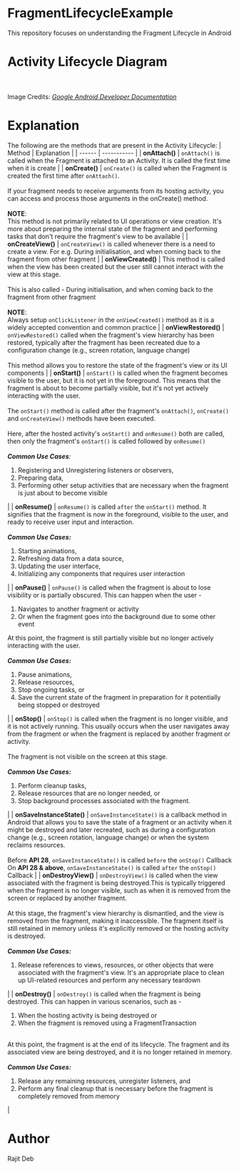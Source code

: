 # FragmentLifecycleExample
This repository focuses on understanding the Fragment Lifecycle in Android

# Activity Lifecycle Diagram
<!--![Fragment_Lifecycle.jpg](https://developer.android.com/static/images/guide/fragments/fragment-view-lifecycle.png) -->
<br><br>Image Credits: <a href="https://developer.android.com">_Google Android Developer Documentation_</a>

# Explanation
The following are the methods that are present in the Activity Lifecycle:
| Method | Explanation |
| ------ | ----------- |
| **onAttach()** | `onAttach()` is called when the Fragment is attached to an Activity. It is called the first time when it is create |
| **onCreate()** | `onCreate()` is called when the Fragment is created the first time after `onAttach()`. <br><br>If your fragment needs to receive arguments from its hosting activity, you can access and process those arguments in the onCreate() method. <br><br> **NOTE**:<br>This method is not primarily related to UI operations or view creation. It's more about preparing the internal state of the fragment and performing tasks that don't require the fragment's view to be available |
| **onCreateView()** | `onCreateView()` is called whenever there is a need to create a view. For e.g. During initialisation, and when coming back to the fragment from other fragment |
| **onViewCreated()** | This method is called when the view has been created but the user still cannot interact with the view at this stage. <br><br> This is also called - During initialisation, and when coming back to the fragment from other fragment <br><br>**NOTE**:<br>Always setup `onClickListener` in the `onViewCreated()` method as it is a widely accepted convention and common practice |
| **onViewRestored()** | `onViewRestored()` called when the fragment's view hierarchy has been restored, typically after the fragment has been recreated due to a configuration change (e.g., screen rotation, language change) <br><br>This method allows you to restore the state of the fragment's view or its UI components |
| **onStart()** | `onStart()` is called when the fragment becomes visible to the user, but it is not yet in the foreground. This means that the fragment is about to become partially visible, but it's not yet actively interacting with the user. <br><br>The `onStart()` method is called after the fragment's `onAttach()`, `onCreate()` and `onCreateView()` methods have been executed. <br><br>Here, after the hosted activity's `onStart()` and `onResume()` both are called, then only the fragment's `onStart()` is called followed by `onResume()`<br><br>_**Common Use Cases**:_<ol><li>Registering and Unregistering listeners or observers,</li><li>Preparing data,</li><li>Performing other setup activities that are necessary when the fragment is just about to become visible</li></ol> |
| **onResume()** | `onResume()` is called `after` the `onStart()` method. It signifies that the fragment is now in the foreground, visible to the user, and ready to receive user input and interaction.<br><br>_**Common Use Cases:**_<br><ol><li>Starting animations,</li><li>Refreshing data from a data source,</li><li>Updating the user interface,</li><li>Initializing any components that requires user interaction</li></ol> |
| **onPause()** | `onPause()` is called when the fragment is about to lose visibility or is partially obscured. This can happen when the user -<br><ol><li>Navigates to another fragment or activity</li><li>Or when the fragment goes into the background due to some other event</li></ol>At this point, the fragment is still partially visible but no longer actively interacting with the user.<br><br>_**Common Use Cases:**_<br><ol><li>Pause animations,</li><li>Release resources,</li><li>Stop ongoing tasks, or</li><li>Save the current state of the fragment in preparation for it potentially being stopped or destroyed</li></ol> |
| **onStop()** | `onStop()` is called when the fragment is no longer visible, and it is not actively running. This usually occurs when the user navigates away from the fragment or when the fragment is replaced by another fragment or activity. <br><br>The fragment is not visible on the screen at this stage.<br><br>_**Common Use Cases:**_<br><ol><li>Perform cleanup tasks,</li><li>Release resources that are no longer needed, or</li><li>Stop background processes associated with the fragment.</li></ol> |
| **onSaveInstanceState()** | `onSaveInstanceState()` is a callback method in Android that allows you to save the state of a fragment or an activity when it might be destroyed and later recreated, such as during a configuration change (e.g., screen rotation, language change) or when the system reclaims resources.<br><br>Before **API 28**, `onSaveInstanceState()` is called `before` the `onStop()` Callback<br>On **API 28 & above**, `onSaveInstanceState()` is called `after` the `onStop()` Callback |
| **onDestroyView()** | `onDestroyView()` is called when the view associated with the fragment is being destroyed.This is typically triggered when the fragment is no longer visible, such as when it is removed from the screen or replaced by another fragment.<br><br>At this stage, the fragment's view hierarchy is dismantled, and the view is removed from the fragment, making it inaccessible. The fragment itself is still retained in memory unless it's explicitly removed or the hosting activity is destroyed.<br><br>_**Common Use Cases:**_<br><ol><li>Release references to views, resources, or other objects that were associated with the fragment's view. It's an appropriate place to clean up UI-related resources and perform any necessary teardown</li></ol> |
| **onDestroy()** | `onDestroy()` is called when the fragment is being destroyed. This can happen in various scenarios, such as -<br><ol><li>When the hosting activity is being destroyed or</li><li>When the fragment is removed using a FragmentTransaction</li></ol><br>At this point, the fragment is at the end of its lifecycle. The fragment and its associated view are being destroyed, and it is no longer retained in memory.<br><br>_**Common Use Cases:**_<br><ol><li>Release any remaining resources, unregister listeners, and</li><li>Perform any final cleanup that is necessary before the fragment is completely removed from memory</li></ol> |

# Author
Rajit Deb

